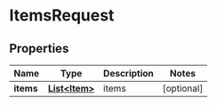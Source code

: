
# ItemsRequest

## Properties
Name | Type | Description | Notes
------------ | ------------- | ------------- | -------------
**items** | [**List&lt;Item&gt;**](Item.md) | items |  [optional]



